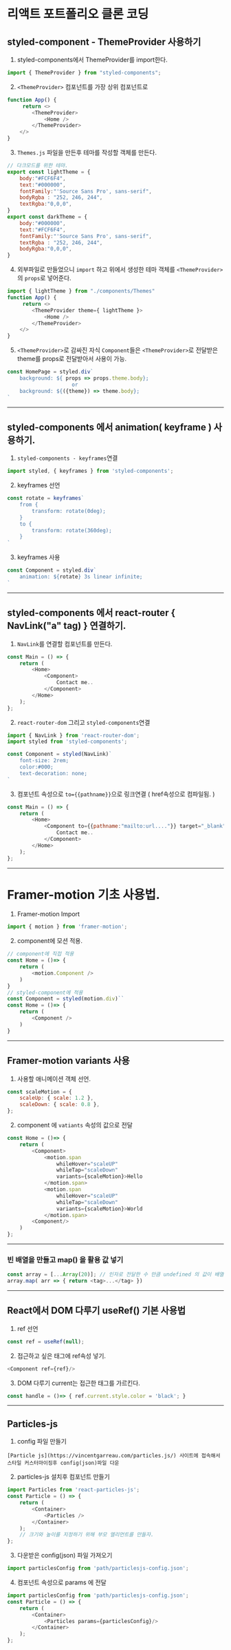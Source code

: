 # 리액트 포트폴리오 클론 코딩

## styled-component - ThemeProvider 사용하기  

1. styled-components에서 ThemeProvider를 import한다.  
```javascript
import { ThemeProvider } from "styled-components";
```
2. `<ThemeProvider>` 컴포넌트를 가장 상위 컴포넌트로  
```javascript
function App() {
     return <>
        <ThemeProvider>
            <Home />
        </ThemeProvider>
    </>    
}
```
3. `Themes.js` 파일을 만든후 테마를 작성할 객체를 만든다.
```javascript
// 다크모드를 위한 테마.
export const lightTheme = {    
    body:"#FCF6F4",
    text:"#000000",
    fontFamily:"'Source Sans Pro', sans-serif",
    bodyRgba : "252, 246, 244",
    textRgba:"0,0,0",
}
export const darkTheme = {    
    body:"#000000",
    text:"#FCF6F4",
    fontFamily:"'Source Sans Pro', sans-serif",
    textRgba : "252, 246, 244",
    bodyRgba:"0,0,0",
}
```
4. 외부파일로 만들었으니 `import` 하고 위에서 생성한 테마 객체를 `<ThemeProvider>`의 `props`로 넣어준다.
```javascript
import { lightTheme } from "./components/Themes"
function App() {
     return <>
        <ThemeProvider theme={ lightTheme }>
            <Home />
        </ThemeProvider>
    </>    
}
```
5. `<ThemeProvider>`로 감싸진 자식 `Component`들은 `<ThemeProvider>`로 전달받은 theme를 props로 전달받아서 사용이 가능.
```javascript
const HomePage = styled.div`
    background: ${ props => props.theme.body};
                     or
    background: ${({theme}) => theme.body};
`
```
---



## styled-components 에서 animation( keyframe ) 사용하기.
1. `styled-components - keyframes`연결
```javascript
import styled, { keyframes } from 'styled-components';
```
2. keyframes 선언
```javascript
const rotate = keyframes`
    from {
        transform: rotate(0deg);
    }
    to {
        transform: rotate(360deg);
    }
`
```
3. keyframes 사용
```javascript
const Component = styled.div`
    animation: ${rotate} 3s linear infinite;
`
```
---



## styled-components 에서 react-router { NavLink("a" tag) } 연결하기.
1. `NavLink`를 연결할 컴포넌트를 만든다.
```javascript
const Main = () => {
    return (
        <Home>
            <Component>
                Contact me..
            </Component>
        </Home>
    );
};
```
2. `react-router-dom` 그리고 `styled-components`연결
```javascript
import { NavLink } from 'react-router-dom';
import styled from 'styled-components';

const Component = styled(NavLink)`
    font-size: 2rem;
    color:#000;
    text-decoration: none;
`
```
3. 컴포넌트 속성으로 `to={{pathname}}`으로 링크연결 ( href속성으로 컴파일됨. )
```javascript
const Main = () => {
    return (
        <Home>
            <Component to={{pathname:"mailto:url...."}} target="_blank">
                Contact me..
            </Component>
        </Home>
    );
};
```
---
# Framer-motion 기초 사용법.
1. Framer-motion Import
```javascript
import { motion } from 'framer-motion';
```
2. component에 모션 적용.
```javascript
// component에 직접 적용
const Home = ()=> {
    return (
        <motion.Component />        
    )
}
// styled-component에 적용
const Component = styled(motion.div)``
const Home = ()=> {
    return (
        <Component />        
    )
}
```
---
## Framer-motion variants 사용
1. 사용할 애니메이션 객체 선언.
```javascript
const scaleMotion = {
    scaleUp: { scale: 1.2 },
    scaleDown: { scale: 0.8 },
};
```
2. component 에 `vatiants` 속성의 값으로 전달
```javascript
const Home = ()=> {
    return (
        <Component>
            <motion.span
                whileHover="scaleUP"
                whileTap="scaleDown"
                variants={scaleMotion}>Hello
            </motion.span>
            <motion.span
                whileHover="scaleUP"
                whileTap="scaleDown"
                variants={scaleMotion}>World
            </motion.span>
        <Component/>        
    )
};
```
---
### 빈 배열을 만들고 map() 을 활용 값 넣기
```javascript
const array = [...Array(20)]; // 인자로 전달한 수 만큼 undefined 의 값이 배열에 들어감.
array.map( arr => { return <tag>...</tag> })
```
---
## React에서 DOM 다루기 useRef() 기본 사용법 
1. ref 선언
```javascript
const ref = useRef(null);
```
2. 접근하고 싶은 태그에 ref속성 넣기.
```javascript
<Component ref={ref}/>
```
3. DOM 다루기 current는 접근한 태그를 가르킨다.
```javascript
const handle = ()=> { ref.current.style.color = 'black'; }
```
---
## Particles-js
1. config 파일 만들기  

`[Particle js](https://vincentgarreau.com/particles.js/) 사이트에 접속해서 스타일 커스터마이징후 config(json)파일 다운  `


2. particles-js 설치후 컴포넌트 만들기
```javascript
import Particles from 'react-particles-js';
const Particle = () => {
    return (
        <Container>
            <Particles />
        </Container>
    );
    // 크기와 높이를 지정하기 위해 부모 엘리먼트를 만들자.
};
```
3. 다운받은 config(json) 파일 가져오기
```javascript
import particlesConfig from 'path/particlesjs-config.json';
```
4. 컴포넌트 속성으로 params 에 전달
```javascript
import particlesConfig from 'path/particlesjs-config.json';
const Particle = () => {
    return (
        <Container>
            <Particles params={particlesConfig}/>
        </Container>
    );
};
```

